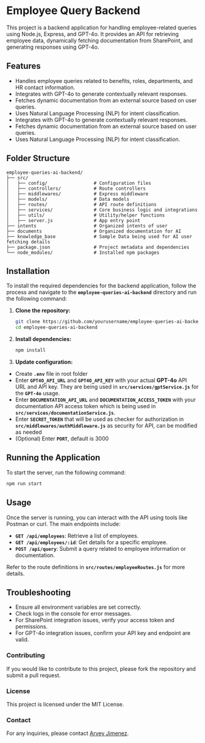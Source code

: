 # Employee Query Backend

This project is a backend application for handling employee-related queries using Node.js, Express, and GPT-4o. It provides an API for retrieving employee data, dynamically fetching documentation from SharePoint, and generating responses using GPT-4o.

## Features

- Handles employee queries related to benefits, roles, departments, and HR contact information.
- Integrates with GPT-4o to generate contextually relevant responses.
- Fetches dynamic documentation from an external source based on user queries.
- Uses Natural Language Processing (NLP) for intent classification.
- Integrates with GPT-4o to generate contextually relevant responses.
- Fetches dynamic documentation from an external source based on user queries.
- Uses Natural Language Processing (NLP) for intent classification.

## Folder Structure

```plaintext
employee-queries-ai-backend/
├── src/
│   ├── config/                 # Configuration files
│   ├── controllers/            # Route controllers
│   ├── middlewares/            # Express middleware
│   ├── models/                 # Data models
│   ├── routes/                 # API route definitions
│   ├── services/               # Core business logic and integrations
│   ├── utils/                  # Utility/helper functions
│   ├── server.js               # App entry point
├── intents                     # Organized intents of user
├── documents                   # Organized documentation for AI
├── knowledge_base              # Sample Data being used for AI user fetching details
├── package.json                # Project metadata and dependencies
└── node_modules/               # Installed npm packages
```

## Installation

To install the required dependencies for the backend application, follow the process and navigate to the **`employee-queries-ai-backend`** directory and run the following command:

1. **Clone the repository:**

   ```bash
   git clone https://github.com/yourusername/employee-queries-ai-backend.git
   cd employee-queries-ai-backend
   ```

2. **Install dependencies:**

   ```bash
   npm install
   ```

3. **Update configuration:**

- Create **`.env`** file in root folder
- Enter **`GPT4O_API_URL`** and **`GPT4O_API_KEY`** with your actual **GPT-4o** API URL and API key. They are being used in **`src/services/gptService.js`** for the **`GPT-4o`** usage.
- Enter **`DOCUMENTATION_API_URL`** and **`DOCUMENTATION_ACCESS_TOKEN`** with your documentation API access token which is being used in **`src/services/documentationService.js`**.
- Enter **`SECRET_TOKEN`** that will be used as checker for authorization in **`src/middlewares/authMiddleware.js`** as security for API, can be modified as needed
- (Optional) Enter **`PORT`**, default is 3000

## Running the Application

To start the server, run the following command:

```bash
npm run start
```

## Usage

Once the server is running, you can interact with the API using tools like Postman or curl. The main endpoints include:

- **`GET /api/employees`**: Retrieve a list of employees.
- **`GET /api/employees/:id`**: Get details for a specific employee.
- **`POST /api/query`**: Submit a query related to employee information or documentation.

Refer to the route definitions in **`src/routes/employeeRoutes.js`** for more details.

## Troubleshooting

- Ensure all environment variables are set correctly.
- Check logs in the console for error messages.
- For SharePoint integration issues, verify your access token and permissions.
- For GPT-4o integration issues, confirm your API key and endpoint are valid.

### Contributing

If you would like to contribute to this project, please fork the repository and submit a pull request.

### License

This project is licensed under the MIT License.

### Contact

For any inquiries, please contact [Arvey Jimenez](mailto:arve505@gmail.com).
